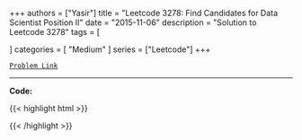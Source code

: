 
+++
authors = ["Yasir"]
title = "Leetcode 3278: Find Candidates for Data Scientist Position II"
date = "2015-11-06"
description = "Solution to Leetcode 3278"
tags = [
    
]
categories = [
    "Medium"
]
series = ["Leetcode"]
+++



[`Problem Link`](https://leetcode.com/problems/find-candidates-for-data-scientist-position-ii/description/)

---

**Code:**

{{< highlight html >}}

{{< /highlight >}}

